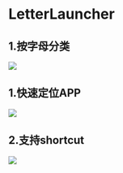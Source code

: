 # LetterLauncher

## 1.按字母分类
![](http://7xoxmg.com1.z0.glb.clouddn.com/device-2018-08-13-1952121.png)

## 1.快速定位APP
![](http://7xoxmg.com1.z0.glb.clouddn.com/device-2018-08-14-102606.png)

## 2.支持shortcut
![](http://7xoxmg.com1.z0.glb.clouddn.com/device-2018-08-14-102808.png)


